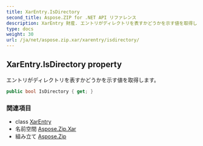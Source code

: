 ```yaml
---
title: XarEntry.IsDirectory
second_title: Aspose.ZIP for .NET API リファレンス
description: XarEntry 財産. エントリがディレクトリを表すかどうかを示す値を取得します
type: docs
weight: 30
url: /ja/net/aspose.zip.xar/xarentry/isdirectory/
---
```

## XarEntry.IsDirectory property

エントリがディレクトリを表すかどうかを示す値を取得します。

```csharp
public bool IsDirectory { get; }
```

### 関連項目

* class [XarEntry](../)
* 名前空間 [Aspose.Zip.Xar](../../xarentry/)
* 組み立て [Aspose.Zip](../../../)


